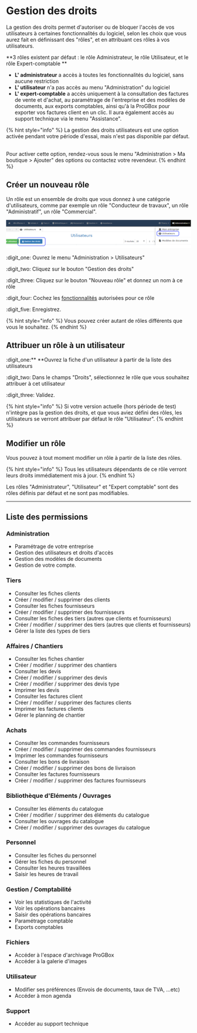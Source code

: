 # Gestion des droits

La gestion des droits permet d'autoriser ou de bloquer l'accès de vos utilisateurs à certaines fonctionnalités du logiciel, selon les choix que vous aurez fait en définissant des "rôles", et en attribuant ces rôles à vos utilisateurs.



**3 rôles existent par défaut : le rôle Administrateur, le rôle Utilisateur, et le rôle Expert-comptable **

* **L' administrateur** a accès à toutes les fonctionnalités du logiciel, sans aucune restriction
* **L' utilisateur** n'a pas accès au menu "Administration" du logiciel
* **L' expert-comptable** a accès uniquement à la consultation des factures de vente et d'achat, au paramétrage de l'entreprise et des modèles de documents, aux exports comptables, ainsi qu'à la ProGBox pour exporter vos factures client en un clic. Il aura également accès au support technique via le menu "Assistance".

{% hint style="info" %}
La gestion des droits utilisateurs est une option activée pendant votre période d'essai, mais n'est pas disponible par défaut.

\
Pour activer cette option, rendez-vous sous le menu "Administration > Ma boutique > Ajouter" des options ou contactez votre revendeur.
{% endhint %}



## Créer un nouveau rôle

Un rôle est un ensemble de droits que vous donnez à une catégorie d'utilisateurs, comme par exemple un rôle "Conducteur de travaux", un rôle "Administratif", un rôle "Commercial".

![](../../.gitbook/assets/droits.png)

:digit_one: Ouvrez le menu "Administration > Utilisateurs"

:digit_two: Cliquez sur le bouton "Gestion des droits"

:digit_three: Cliquez sur le bouton "Nouveau rôle" et donnez un nom à ce rôle

:digit_four: Cochez les [fonctionnalités](gestion-des-droits.md#liste-des-permissions) autorisées pour ce rôle

:digit_five: Enregistrez.

{% hint style="info" %}
Vous pouvez créer autant de rôles différents que vous le souhaitez.
{% endhint %}



## Attribuer un rôle à un utilisateur

:digit_one:** **Ouvrez la fiche d'un utilisateur à partir de la liste des utilisateurs

:digit_two: Dans le champs "Droits", sélectionnez le rôle que vous souhaitez attribuer à cet utilisateur

:digit_three: Validez.

{% hint style="info" %}
Si votre version actuelle (hors période de test) n'intègre pas la gestion des droits, et que vous aviez défini des rôles, les utilisateurs se verront attribuer par défaut le rôle "Utilisateur".
{% endhint %}



## Modifier un rôle

Vous pouvez à tout moment modifier un rôle à partir de la liste des rôles.

{% hint style="info" %}
Tous les utilisateurs dépendants de ce rôle verront leurs droits immédiatement mis à jour.
{% endhint %}

Les rôles "Administrateur", "Utilisateur" et "Expert comptable" sont des rôles définis par défaut et ne sont pas modifiables.

****

## Liste des permissions

### Administration

* Paramétrage de votre entreprise
* Gestion des utilisateurs et droits d'accès
* Gestion des modèles de documents
* Gestion de votre compte.

### Tiers

* Consulter les fiches clients
* Créer / modifier / supprimer des clients
* Consulter les fiches fournisseurs
* Créer / modifier / supprimer des fournisseurs
* Consulter les fiches des tiers (autres que clients et fournisseurs)
* Créer / modifier / supprimer des tiers (autres que clients et fournisseurs)
* Gérer la liste des types de tiers

### Affaires / Chantiers

* Consulter les fiches chantier
* Créer / modifier / supprimer des chantiers
* Consulter les devis
* Créer / modifier / supprimer des devis
* Créer / modifier / supprimer des devis type
* Imprimer les devis
* Consulter les factures client
* Créer / modifier / supprimer des factures clients
* Imprimer les factures clients
* Gérer le planning de chantier

### Achats

* Consulter les commandes fournisseurs
* Créer / modifier / supprimer des commandes fournisseurs
* Imprimer les commandes fournisseurs
* Consulter les bons de livraison
* Créer / modifier / supprimer des bons de livraison
* Consulter les factures fournisseurs
* Créer / modifier / supprimer des factures fournisseurs

### Bibliothèque d'Eléments / Ouvrages

* Consulter les éléments du catalogue
* Créer / modifier / supprimer des éléments du catalogue
* Consulter les ouvrages du catalogue
* Créer / modifier / supprimer des ouvrages du catalogue

### Personnel

* Consulter les fiches du personnel
* Gérer les fiches du personnel
* Consulter les heures travaillées
* Saisir les heures de travail

### Gestion / Comptabilité

* Voir les statistiques de l'activité
* Voir les opérations bancaires
* Saisir des opérations bancaires
* Paramétrage comptable
* Exports comptables

### Fichiers

* Accéder à l'espace d'archivage ProGBox
* Accéder à la galerie d'images

### Utilisateur

* Modifier ses préférences (Envois de documents, taux de TVA, ...etc)
* Accéder à mon agenda

### Support

* Accéder au support technique



